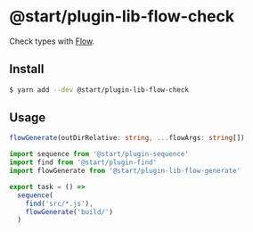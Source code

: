 # @start/plugin-lib-flow-check

Check types with [Flow](https://flow.org/).

## Install

```sh
$ yarn add --dev @start/plugin-lib-flow-check
```

## Usage

```ts
flowGenerate(outDirRelative: string, ...flowArgs: string[])
```

```js
import sequence from '@start/plugin-sequence'
import find from '@start/plugin-find'
import flowGenerate from '@start/plugin-lib-flow-generate'

export task = () =>
  sequence(
    find('src/*.js'),
    flowGenerate('build/')
  )
```
